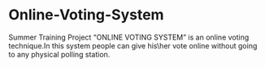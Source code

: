# Online-Voting-System
Summer Training Project 
“ONLINE VOTING SYSTEM”  is an online voting technique.In this system people can  give his\her vote online without going to any physical polling station.
